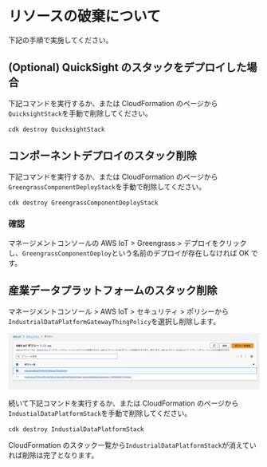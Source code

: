 # リソースの破棄について

下記の手順で実施してください。

## (Optional) QuickSight のスタックをデプロイした場合

下記コマンドを実行するか、または CloudFormation のページから`QuicksightStack`を手動で削除してください。

```
cdk destroy QuicksightStack
```

## コンポーネントデプロイのスタック削除

下記コマンドを実行するか、または CloudFormation のページから`GreengrassComponentDeployStack`を手動で削除してください。

```
cdk destroy GreengrassComponentDeployStack
```

### 確認

マネージメントコンソールの AWS IoT > Greengrass > デプロイをクリックし、`GreengrassComponentDeploy`という名前のデプロイが存在しなければ OK です。

## 産業データプラットフォームのスタック削除

マネージメントコンソール > AWS IoT > セキュリティ > ポリシーから`IndustrialDataPlatformGatewayThingPolicy`を選択し削除します。

![](../imgs/delete_policy.png)

続いて下記コマンドを実行するか、または CloudFormation のページから`IndustialDataPlatformStack`を手動で削除してください。

```
cdk destroy IndustialDataPlatformStack
```

CloudFormation のスタック一覧から`IndustrialDataPlatformStack`が消えていれば削除は完了となります。
